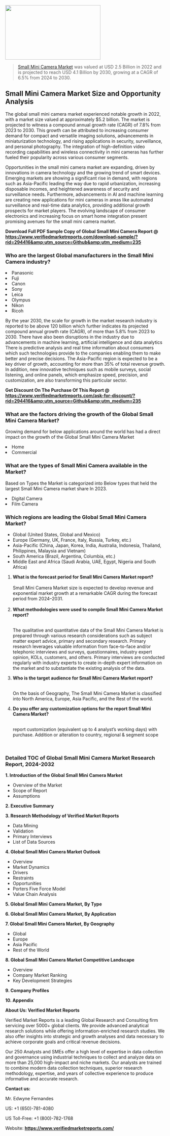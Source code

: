 <img src="https://ffe5etoiles.com/wp-content/uploads/2024/12/MST1-300x171.png" alt="" width="300" height="171" class="alignnone size-medium wp-image-20088" /><blockquote><p><p><a href="https://www.verifiedmarketreports.com/download-sample/?rid=294416&utm_source=Github&utm_medium=235" target="_blank">Small Mini Camera Market</a> was valued at USD 2.5 Billion in 2022 and is projected to reach USD 4.1 Billion by 2030, growing at a CAGR of 6.5% from 2024 to 2030.</p></blockquote><p><h2>Small Mini Camera Market Size and Opportunity Analysis</h2><p>The global small mini camera market experienced notable growth in 2022, with a market size valued at approximately $5.2 billion. The market is projected to witness a compound annual growth rate (CAGR) of 7.8% from 2023 to 2030. This growth can be attributed to increasing consumer demand for compact and versatile imaging solutions, advancements in miniaturization technology, and rising applications in security, surveillance, and personal photography. The integration of high-definition video recording capabilities and wireless connectivity in mini cameras has further fueled their popularity across various consumer segments.</p><p>Opportunities in the small mini camera market are expanding, driven by innovations in camera technology and the growing trend of smart devices. Emerging markets are showing a significant rise in demand, with regions such as Asia-Pacific leading the way due to rapid urbanization, increasing disposable incomes, and heightened awareness of security and surveillance needs. Furthermore, advancements in AI and machine learning are creating new applications for mini cameras in areas like automated surveillance and real-time data analytics, providing additional growth prospects for market players. The evolving landscape of consumer electronics and increasing focus on smart home integration present promising avenues for the small mini camera market.</p></p><p class=""><strong>Download Full PDF Sample Copy of Global Small Mini Camera Report @ <a href="https://www.verifiedmarketreports.com/download-sample/?rid=294416&amp;utm_source=Github&amp;utm_medium=235" target="_blank">https://www.verifiedmarketreports.com/download-sample/?rid=294416&amp;utm_source=Github&amp;utm_medium=235</a></strong></p><h3 id="" class="">Who are the largest Global manufacturers in the Small Mini Camera industry?</h3><p><li>Panasonic</li><li> Fuji</li><li> Canon</li><li> Sony</li><li> Leica</li><li> Olympus</li><li> Nikon</li><li> Ricoh</li></p><div class=""><div class="" dir="" data-message-author-role="" data-message-id="" data-message-model-slug=""><div class=""><div class=""><div class=""><div class="" dir="" data-message-author-role="" data-message-id="" data-message-model-slug=""><div class=""><div class=""><p>By the year 2030, the scale for growth in the market research industry is reported to be above 120 billion which further indicates its projected compound annual growth rate (CAGR), of more than 5.8% from 2023 to 2030. There have also been disruptions in the industry due to advancements in machine learning, artificial intelligence and data analytics There is predictive analysis and real time information about consumers which such technologies provide to the companies enabling them to make better and precise decisions. The Asia-Pacific region is expected to be a key driver of growth, accounting for more than 35% of total revenue growth. In addition, new innovative techniques such as mobile surveys, social listening, and online panels, which emphasize speed, precision, and customization, are also transforming this particular sector.</p><p><strong>Get Discount On The Purchase Of This Report @&nbsp; <a href="https://www.verifiedmarketreports.com/ask-for-discount/?rid=294416&amp;utm_source=Github&amp;utm_medium=235" target="_blank">https://www.verifiedmarketreports.com/ask-for-discount/?rid=294416&amp;utm_source=Github&amp;utm_medium=235</a></strong></p></div></div></div></div></div></div></div></div><h3 id="" class="">What are the factors driving the growth of the Global Small Mini Camera Market?</h3><p id="" class="">Growing demand for below applications around the world has had a direct impact on the growth of the Global Small Mini Camera Market</p><p id="" class=""><li>Home</li><li> Commercial</li></p><h3 id="" class="">What are the types of Small Mini Camera available in the Market?</h3><p id="" class="">Based on Types the Market is categorized into Below types that held the largest Small Mini Camera market share In 2023.</p><p id="" class=""><li>Digital Camera</li><li> Film Camera</li></p><h3 id="" class="">Which regions are leading the Global Small Mini Camera Market?</h3><ul><li>Global (United States, Global and Mexico)</li><li>Europe (Germany, UK, France, Italy, Russia, Turkey, etc.)</li><li>Asia-Pacific (China, Japan, Korea, India, Australia, Indonesia, Thailand, Philippines, Malaysia and Vietnam)</li><li>South America (Brazil, Argentina, Columbia, etc.)</li><li>Middle East and Africa (Saudi Arabia, UAE, Egypt, Nigeria and South Africa)</li></ul><p><ol><li><strong>What is the forecast period for Small Mini Camera Market report?<br /></strong><br /><span data-sheets-root="1" data-sheets-value="{&quot;1&quot;:2,&quot;2&quot;:&quot;XXXX size is expected to develop revenue and exponential market growth at a remarkable CAGR during the forecast period from 2024&ndash;2030.&quot;}" data-sheets-userformat="{&quot;2&quot;:12674,&quot;4&quot;:{&quot;1&quot;:2,&quot;2&quot;:16776960},&quot;10&quot;:2,&quot;11&quot;:0,&quot;15&quot;:&quot;Arial&quot;,&quot;16&quot;:12}">Small Mini Camera Market size is expected to develop revenue and exponential market growth at a remarkable CAGR during the forecast period from 2024&ndash;2031.</span><br /><br /></li><li><strong>What methodologies were used to compile Small Mini Camera Market report?<br /><br /></strong><p>The qualitative and quantitative data of the&nbsp;Small Mini Camera Market is prepared through various research considerations such as subject matter expert advice, primary and secondary research. Primary research leverages valuable information from face-to-face and/or telephonic interviews and surveys, questionnaires, industry expert opinion, KOLs, customers, and others. Primary interviews are conducted regularly with industry experts to create in-depth expert information on the market and to substantiate the existing analysis of the data.&nbsp;</p></li><li><strong>Who is the target audience for Small Mini Camera Market report?<br /><br /></strong><p>On the basis of Geography, The&nbsp;Small Mini Camera Market is classified into North America, Europe, Asia Pacific, and the Rest of the world.</p></li><li><strong>Do you offer any customization options for the report Small Mini Camera Market?<br /><br /></strong><p>report customization (equivalent up to 4 analyst&rsquo;s working days) with purchase. Addition or alteration to country, regional &amp; segment scope</p><p>&nbsp;</p></li></ol></p><h3 id="" class="">Detailed TOC of Global Small Mini Camera Market Research Report, 2024-2032</h3><p id="" class=""><strong>1. Introduction of the Global Small Mini Camera Market</strong></p><ul><li>Overview of the Market</li><li>Scope of Report</li><li>Assumptions</li></ul><p id="" class=""><strong>2. Executive Summary</strong></p><p id="" class=""><strong>3. Research Methodology of&nbsp;Verified Market Reports</strong></p><ul><li>Data Mining</li><li>Validation</li><li>Primary Interviews</li><li>List of Data Sources</li></ul><p id="" class=""><strong>4. Global Small Mini Camera Market Outlook</strong></p><ul><li>Overview</li><li>Market Dynamics</li><li>Drivers</li><li>Restraints</li><li>Opportunities</li><li>Porters Five Force Model</li><li>Value Chain Analysis</li></ul><p id="" class=""><strong>5. Global Small Mini Camera Market, By&nbsp;Type</strong></p><p id="" class=""><strong>6. Global Small Mini Camera Market, By Application</strong></p><p id="" class=""><strong>7. Global Small Mini Camera Market, By Geography</strong></p><ul><li>Global</li><li>Europe</li><li>Asia Pacific</li><li>Rest of the World</li></ul><p id="" class=""><strong>8. Global Small Mini Camera Market Competitive Landscape</strong></p><ul><li>Overview</li><li>Company Market Ranking</li><li>Key Development Strategies</li></ul><p id="" class=""><strong>9. Company Profiles</strong></p><p id="" class=""><strong>10. Appendix</strong></p><p id="" class=""><strong>About Us: Verified Market Reports</strong></p><p id="" class="">Verified Market Reports is a leading Global Research and Consulting firm servicing over 5000+ global clients. We provide advanced analytical research solutions while offering information-enriched research studies. We also offer insights into strategic and growth analyses and data necessary to achieve corporate goals and critical revenue decisions.</p><p id="" class="">Our 250 Analysts and SMEs offer a high level of expertise in data collection and governance using industrial techniques to collect and analyze data on more than 25,000 high-impact and niche markets. Our analysts are trained to combine modern data collection techniques, superior research methodology, expertise, and years of collective experience to produce informative and accurate research.</p><p id="" class=""><strong>Contact us:</strong></p><p id="" class="">Mr. Edwyne Fernandes</p><p id="" class="">US: +1 (650)-781-4080</p><p id="" class="">US Toll-Free: +1 (800)-782-1768</p><p id="" class="">Website: <a target="" data-test-app-aware-link=""><strong>https://www.verifiedmarketreports.com/</strong></a></p>
